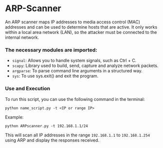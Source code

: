 # ARP-Scanner
An ARP scanner maps IP addresses to media access control (MAC) addresses and can be used to determine hosts that are active. It only works within a local area network (LAN), so the attacker must be connected to the internal network.

### The necessary modules are imported:
- `signal`: Allows you to handle system signals, such as Ctrl + C.
- `scapy`: Library used to build, send, capture and analyze network packets.
- `argparse`: To parse command line arguments in a structured way.
- `sys`: To use sys.exit() and exit the program.

### Use and Execution
To run this script, you can use the following command in the terminal:

`python name_script.py -t <IP or range IP>`

Example:

`python ARPscanner.py -t 192.168.1.1/24`

This will scan all IP addresses in the range `192.168.1.1` to `192.168.1.254` using ARP and display the responses received.
